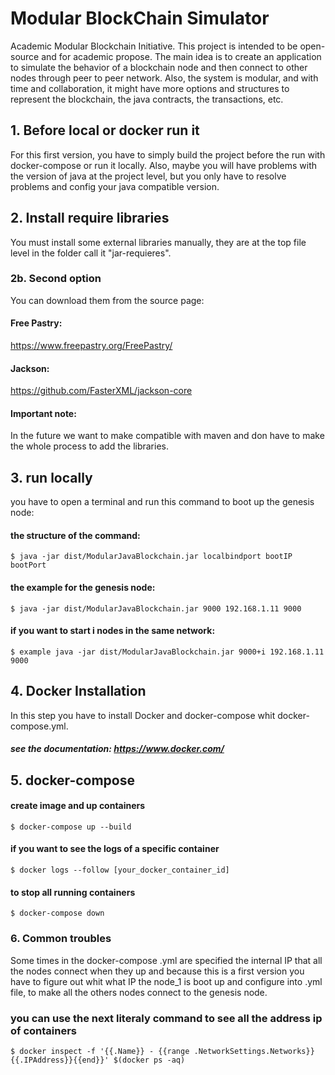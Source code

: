 # Modular BlockChain Simulator

Academic Modular Blockchain Initiative. This project is intended to be open-source and for academic propose. The main idea is to create an application to simulate the behavior of a blockchain node and then connect to other nodes through peer to peer network. Also, the system is modular, and with time and collaboration, it might have more options and structures to represent the blockchain, the java contracts, the transactions, etc.

## 1. Before local or docker run it

For this first version, you have to simply build the project before the run with docker-compose or run it locally. Also, maybe you will have problems with the version of java at the project level, but you only have to resolve problems and config your java compatible version.

## 2. Install require libraries

You must install some external libraries manually, they are at the top file level in the folder call it "jar-requieres".

### 2b. Second option

You can download them from the source page:

#### Free Pastry:

https://www.freepastry.org/FreePastry/

#### Jackson:

https://github.com/FasterXML/jackson-core

#### Important note:

In the future we want to make compatible with maven and don have to make the whole process to add the libraries.

## 3. run locally

you have to open a terminal and run this command to boot up the genesis node:

#### the structure of the command:

    $ java -jar dist/ModularJavaBlockchain.jar localbindport bootIP bootPort

#### the example for the genesis node:

    $ java -jar dist/ModularJavaBlockchain.jar 9000 192.168.1.11 9000

#### if you want to start i nodes in the same network:

    $ example java -jar dist/ModularJavaBlockchain.jar 9000+i 192.168.1.11 9000

## 4. Docker Installation

In this step you have to install Docker and docker-compose whit docker-compose.yml.

##### see the documentation: https://www.docker.com/

## 5. docker-compose

#### create image and up containers

    $ docker-compose up --build

#### if you want to see the logs of a specific container

    $ docker logs --follow [your_docker_container_id]

#### to stop all running containers

    $ docker-compose down

### 6. Common troubles

Some times in the docker-compose .yml are specified the internal IP that all the nodes connect when they up and because this is a first version you have to figure out whit what IP the node_1 is boot up and configure into .yml file, to make all the others nodes connect to the genesis node.

### you can use the next literaly command to see all the address ip of containers

    $ docker inspect -f '{{.Name}} - {{range .NetworkSettings.Networks}}{{.IPAddress}}{{end}}' $(docker ps -aq)

